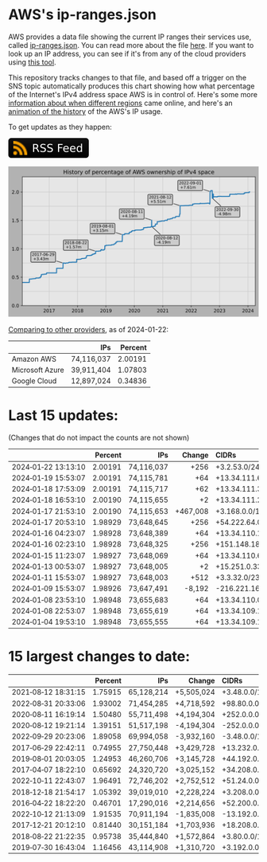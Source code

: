 # AWS's ip-ranges.json

AWS provides a data file showing the current IP ranges their
services use, called [ip-ranges.json](https://ip-ranges.amazonaws.com/ip-ranges.json).
You can read more about the file [here](https://docs.aws.amazon.com/general/latest/gr/aws-ip-ranges.html).
If you want to look up an IP address, you can see if it's from any of the cloud providers using [this tool](https://cloud-ips.s3-us-west-2.amazonaws.com/index.html).

This repository tracks changes to that file, and based off a trigger on the SNS 
topic automatically produces this chart showing how what percentage of the 
Internet's IPv4 address space AWS is in control of.  Here's some 
more [information about when different regions](announces.md) came 
online, and here's an [animation of the history](https://youtu.be/Su25yl7eol8) 
of the AWS's IP usage.

To get updates as they happen:

[![RSS Icon](images/rss_badge.svg)](https://raw.githubusercontent.com/seligman/aws-ip-ranges/master/rss.xml)

![History of AWS](history_count.svg)

[Comparing to other providers](https://github.com/seligman/cloud_sizes), as of 2024-01-22:

| | IPs | Percent |
| --- | ---: | ---: |
| Amazon AWS | 74,116,037 | 2.00191 |
| Microsoft Azure | 39,911,404 | 1.07803 |
| Google Cloud | 12,897,024 | 0.34836 |


# Last 15 updates:

(Changes that do not impact the counts are not shown)

| | Percent | IPs | Change | CIDRs |
| :--- | ---: | ---: | ---: | :--- |
| 2024&#8209;01&#8209;22&nbsp;13:13:10 | 2.00191 | 74,116,037 | +256 | +3.2.53.0/24 |
| 2024&#8209;01&#8209;19&nbsp;15:53:07 | 2.00191 | 74,115,781 | +64 | +13.34.111.64/26 |
| 2024&#8209;01&#8209;18&nbsp;17:53:09 | 2.00191 | 74,115,717 | +62 | +13.34.111.32/27,&nbsp;+13.34.111.16/28,&nbsp;+13.34.111.4/30,&nbsp;... |
| 2024&#8209;01&#8209;18&nbsp;16:53:10 | 2.00190 | 74,115,655 | +2 | +13.34.111.2/32,&nbsp;+13.34.111.15/32 |
| 2024&#8209;01&#8209;17&nbsp;21:53:10 | 2.00190 | 74,115,653 | +467,008 | +3.168.0.0/14,&nbsp;+3.166.0.0/15,&nbsp;+3.165.0.0/16,&nbsp;... |
| 2024&#8209;01&#8209;17&nbsp;20:53:10 | 1.98929 | 73,648,645 | +256 | +54.222.64.0/24 |
| 2024&#8209;01&#8209;16&nbsp;04:23:07 | 1.98928 | 73,648,389 | +64 | +13.34.110.128/26 |
| 2024&#8209;01&#8209;16&nbsp;02:23:10 | 1.98928 | 73,648,325 | +256 | +151.148.18.0/24 |
| 2024&#8209;01&#8209;15&nbsp;11:23:07 | 1.98927 | 73,648,069 | +64 | +13.34.110.64/26 |
| 2024&#8209;01&#8209;13&nbsp;00:53:07 | 1.98927 | 73,648,005 | +2 | +15.251.0.33/32,&nbsp;+15.251.0.34/32 |
| 2024&#8209;01&#8209;11&nbsp;15:53:07 | 1.98927 | 73,648,003 | +512 | +3.3.32.0/23 |
| 2024&#8209;01&#8209;09&nbsp;15:53:07 | 1.98926 | 73,647,491 | -8,192 | -216.221.160.0/19 |
| 2024&#8209;01&#8209;08&nbsp;23:53:10 | 1.98948 | 73,655,683 | +64 | +13.34.110.0/26 |
| 2024&#8209;01&#8209;08&nbsp;22:53:07 | 1.98948 | 73,655,619 | +64 | +13.34.109.192/26 |
| 2024&#8209;01&#8209;04&nbsp;19:53:10 | 1.98948 | 73,655,555 | +64 | +13.34.109.128/26 |


# 15 largest changes to date:

| | Percent | IPs | Change | CIDRs |
| :--- | ---: | ---: | ---: | :--- |
| 2021&#8209;08&#8209;12&nbsp;18:31:15 | 1.75915 | 65,128,214 | +5,505,024 | +3.48.0.0/12,&nbsp;+35.96.0.0/12,&nbsp;+3.152.0.0/13,&nbsp;... |
| 2022&#8209;08&#8209;31&nbsp;20:33:06 | 1.93002 | 71,454,285 | +4,718,592 | +98.80.0.0/12,&nbsp;+184.32.0.0/12,&nbsp;+13.184.0.0/13,&nbsp;... |
| 2020&#8209;08&#8209;11&nbsp;16:19:14 | 1.50480 | 55,711,498 | +4,194,304 | +252.0.0.0/10 |
| 2020&#8209;08&#8209;12&nbsp;19:21:14 | 1.39151 | 51,517,198 | -4,194,304 | -252.0.0.0/10 |
| 2022&#8209;09&#8209;29&nbsp;20:23:06 | 1.89058 | 69,994,058 | -3,932,160 | -3.48.0.0/12,&nbsp;-35.96.0.0/12,&nbsp;-3.240.0.0/13,&nbsp;... |
| 2017&#8209;06&#8209;29&nbsp;22:42:11 | 0.74955 | 27,750,448 | +3,429,728 | +13.232.0.0/13,&nbsp;+34.240.0.0/13,&nbsp;+35.168.0.0/13,&nbsp;... |
| 2019&#8209;08&#8209;01&nbsp;20:03:05 | 1.24953 | 46,260,706 | +3,145,728 | +44.192.0.0/10,&nbsp;-3.192.0.0/12 |
| 2017&#8209;04&#8209;07&nbsp;18:22:10 | 0.65692 | 24,320,720 | +3,025,152 | +34.208.0.0/12,&nbsp;+34.224.0.0/12,&nbsp;+13.58.0.0/15,&nbsp;... |
| 2022&#8209;10&#8209;11&nbsp;22:43:07 | 1.96491 | 72,746,202 | +2,752,512 | +51.24.0.0/13,&nbsp;+57.104.0.0/13,&nbsp;+51.20.0.0/14,&nbsp;... |
| 2018&#8209;12&#8209;18&nbsp;21:54:17 | 1.05392 | 39,019,010 | +2,228,224 | +3.208.0.0/12,&nbsp;+3.224.0.0/12,&nbsp;+13.48.0.0/15 |
| 2016&#8209;04&#8209;22&nbsp;18:22:20 | 0.46701 | 17,290,016 | +2,214,656 | +52.200.0.0/13,&nbsp;+52.208.0.0/13,&nbsp;+52.36.0.0/14,&nbsp;... |
| 2022&#8209;10&#8209;12&nbsp;21:13:09 | 1.91535 | 70,911,194 | -1,835,008 | -13.192.0.0/13,&nbsp;-16.28.0.0/14,&nbsp;-40.172.0.0/14,&nbsp;... |
| 2017&#8209;12&#8209;21&nbsp;20:12:10 | 0.81440 | 30,151,184 | +1,703,936 | +18.208.0.0/13,&nbsp;+18.204.0.0/14,&nbsp;+18.224.0.0/14,&nbsp;... |
| 2018&#8209;08&#8209;22&nbsp;21:22:35 | 0.95738 | 35,444,840 | +1,572,864 | +3.80.0.0/12,&nbsp;+3.16.0.0/14,&nbsp;+3.40.0.0/14 |
| 2019&#8209;07&#8209;30&nbsp;16:43:04 | 1.16456 | 43,114,908 | +1,310,720 | +3.192.0.0/12,&nbsp;+15.222.0.0/15,&nbsp;+15.236.0.0/15 |
